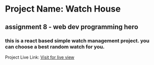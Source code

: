 <h1>Project Name: Watch House</h1>
<h2>assignment 8 - web dev programming hero</h2>
<h3>this is a react based simple watch management project. you can choose a best random watch for you.</h3>
<span>Project Live Link: </span> <a target="_blank"  href="https://watch-house.netlify.app/">Visit for live view</a>
